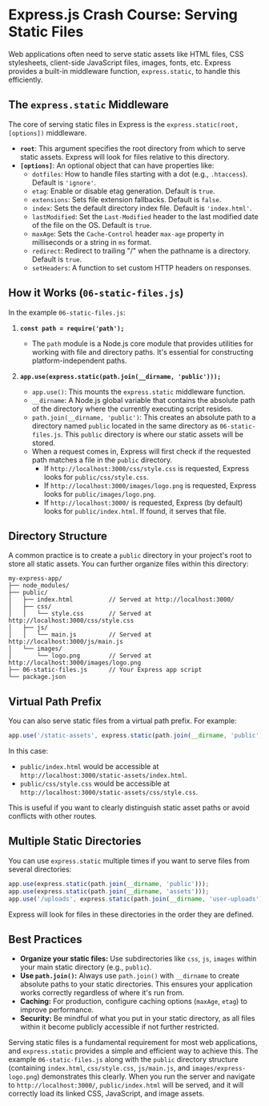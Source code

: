 # Express.js Crash Course: Serving Static Files

Web applications often need to serve static assets like HTML files, CSS stylesheets, client-side JavaScript files, images, fonts, etc. Express provides a built-in middleware function, `express.static`, to handle this efficiently.

## The `express.static` Middleware

The core of serving static files in Express is the `express.static(root, [options])` middleware.

*   **`root`**: This argument specifies the root directory from which to serve static assets. Express will look for files relative to this directory.
*   **`[options]`**: An optional object that can have properties like:
    *   `dotfiles`: How to handle files starting with a dot (e.g., `.htaccess`). Default is `'ignore'`.
    *   `etag`: Enable or disable etag generation. Default is `true`.
    *   `extensions`: Sets file extension fallbacks. Default is `false`.
    *   `index`: Sets the default directory index file. Default is `'index.html'`.
    *   `lastModified`: Set the `Last-Modified` header to the last modified date of the file on the OS. Default is `true`.
    *   `maxAge`: Sets the `Cache-Control` header `max-age` property in milliseconds or a string in `ms` format.
    *   `redirect`: Redirect to trailing "/" when the pathname is a directory. Default is `true`.
    *   `setHeaders`: A function to set custom HTTP headers on responses.

## How it Works (`06-static-files.js`)

In the example `06-static-files.js`:

1.  **`const path = require('path');`**
    *   The `path` module is a Node.js core module that provides utilities for working with file and directory paths. It's essential for constructing platform-independent paths.

2.  **`app.use(express.static(path.join(__dirname, 'public')));`**
    *   `app.use()`: This mounts the `express.static` middleware function.
    *   `__dirname`: A Node.js global variable that contains the absolute path of the directory where the currently executing script resides.
    *   `path.join(__dirname, 'public')`: This creates an absolute path to a directory named `public` located in the same directory as `06-static-files.js`. This `public` directory is where our static assets will be stored.
    *   When a request comes in, Express will first check if the requested path matches a file in the `public` directory.
        *   If `http://localhost:3000/css/style.css` is requested, Express looks for `public/css/style.css`.
        *   If `http://localhost:3000/images/logo.png` is requested, Express looks for `public/images/logo.png`.
        *   If `http://localhost:3000/` is requested, Express (by default) looks for `public/index.html`. If found, it serves that file.

## Directory Structure

A common practice is to create a `public` directory in your project's root to store all static assets. You can further organize files within this directory:

```
my-express-app/
├── node_modules/
├── public/
│   ├── index.html          // Served at http://localhost:3000/
│   ├── css/
│   │   └── style.css       // Served at http://localhost:3000/css/style.css
│   ├── js/
│   │   └── main.js         // Served at http://localhost:3000/js/main.js
│   └── images/
│       └── logo.png        // Served at http://localhost:3000/images/logo.png
├── 06-static-files.js      // Your Express app script
└── package.json
```

## Virtual Path Prefix

You can also serve static files from a virtual path prefix. For example:

```javascript
app.use('/static-assets', express.static(path.join(__dirname, 'public')));
```

In this case:
*   `public/index.html` would be accessible at `http://localhost:3000/static-assets/index.html`.
*   `public/css/style.css` would be accessible at `http://localhost:3000/static-assets/css/style.css`.

This is useful if you want to clearly distinguish static asset paths or avoid conflicts with other routes.

## Multiple Static Directories

You can use `express.static` multiple times if you want to serve files from several directories:

```javascript
app.use(express.static(path.join(__dirname, 'public')));
app.use(express.static(path.join(__dirname, 'assets')));
app.use('/uploads', express.static(path.join(__dirname, 'user-uploads')));
```
Express will look for files in these directories in the order they are defined.

## Best Practices

*   **Organize your static files:** Use subdirectories like `css`, `js`, `images` within your main static directory (e.g., `public`).
*   **Use `path.join()`:** Always use `path.join()` with `__dirname` to create absolute paths to your static directories. This ensures your application works correctly regardless of where it's run from.
*   **Caching:** For production, configure caching options (`maxAge`, `etag`) to improve performance.
*   **Security:** Be mindful of what you put in your static directory, as all files within it become publicly accessible if not further restricted.

Serving static files is a fundamental requirement for most web applications, and `express.static` provides a simple and efficient way to achieve this. The example `06-static-files.js` along with the `public` directory structure (containing `index.html`, `css/style.css`, `js/main.js`, and `images/express-logo.png`) demonstrates this clearly. When you run the server and navigate to `http://localhost:3000/`, `public/index.html` will be served, and it will correctly load its linked CSS, JavaScript, and image assets.
